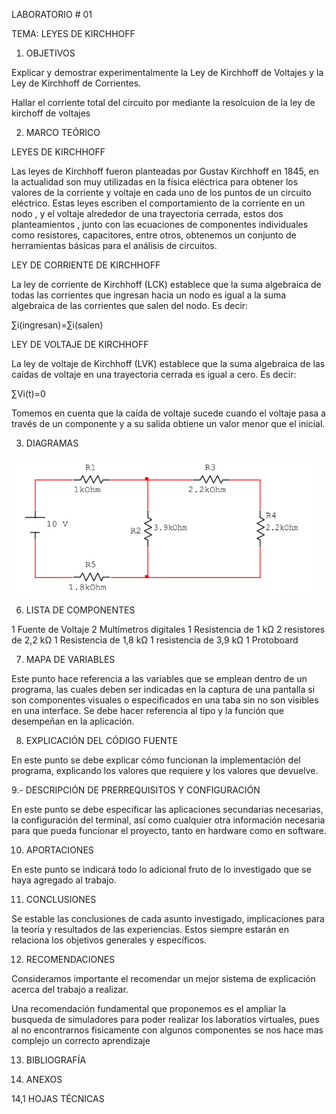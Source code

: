LABORATORIO # 01

TEMA: LEYES DE KIRCHHOFF
1. OBJETIVOS

Explicar y demostrar experimentalmente la Ley de Kirchhoff de Voltajes y la Ley de Kirchhoff de Corrientes. 

Hallar el corriente total del circuito por mediante la resolcuion de la ley de kirchoff de voltajes

2. MARCO TEÓRICO 

LEYES DE KIRCHHOFF

Las leyes de Kirchhoff fueron planteadas por Gustav Kirchhoff en 1845, en la actualidad son muy utilizadas en la física eléctrica para obtener los valores de la corriente y voltaje en cada uno de los puntos de un circuito eléctrico.
Estas leyes escriben el comportamiento de la corriente en un nodo , y el voltaje alrededor de una trayectoria cerrada, estos dos planteamientos , junto con las ecuaciones de componentes individuales como resistores, capacitores, entre otros, obtenemos un conjunto de herramientas básicas para el análisis de circuitos.

LEY DE CORRIENTE DE KIRCHHOFF 

La ley de corriente de Kirchhoff (LCK) establece que la suma algebraica de todas las corrientes que ingresan hacia un nodo es igual a la suma algebraica de las corrientes que salen del nodo. Es decir: 

∑i(ingresan)=∑i(salen)

LEY DE VOLTAJE DE KIRCHHOFF

La ley de voltaje de Kirchhoff (LVK) establece que la suma algebraica de las caídas de voltaje en una trayectoria cerrada es igual a cero. Es decir: 

∑Vi(t)=0

Tomemos en cuenta que la caída de voltaje sucede cuando el voltaje pasa a través de un componente y a su salida obtiene un valor menor que el inicial.


3. DIAGRAMAS

![](https://github.com/BriandaLema/Laboratorio1/blob/master/img/Diagrama%201.png)



6. LISTA DE COMPONENTES

1 Fuente de Voltaje 
2 Multímetros digitales 
1 Resistencia de 1 kΩ
2 resistores de 2,2 kΩ
1 Resistencia de 1,8 kΩ
1 resistencia de 3,9 kΩ
1 Protoboard



7. MAPA DE VARIABLES

Este punto hace referencia a las variables que se emplean dentro de un programa, las cuales deben ser indicadas en la captura de una pantalla si son componentes visuales o especificados en una taba sin no son visibles en una interface. Se debe hacer referencia al tipo y la función que desempeñan en la aplicación.


8. EXPLICACIÓN DEL CÓDIGO FUENTE

En este punto se debe explicar cómo funcionan la implementación del programa, explicando los valores que requiere y los valores que devuelve.


9.- DESCRIPCIÓN DE PRERREQUISITOS Y CONFIGURACIÓN

En este punto se debe especificar las aplicaciones secundarias necesarias, la configuración del terminal, así como cualquier otra información necesaria para que pueda funcionar el proyecto, tanto en hardware como en software.


10. APORTACIONES

En este punto se indicará todo lo adicional fruto de lo investigado que se haya agregado al trabajo.


11. CONCLUSIONES

Se estable las conclusiones de cada asunto investigado, implicaciones para la teoría y resultados de las experiencias. Estos siempre estarán en relaciona los objetivos generales y específicos.


12. RECOMENDACIONES

Consideramos importante el recomendar un mejor sistema de explicación acerca del trabajo a realizar.

Una recomendación fundamental que proponemos es el ampliar la busqueda de simuladores para poder realizar los laboratios virtuales, pues al no encontrarnos fisicamente con algunos componentes se nos hace mas complejo un correcto aprendizaje 


13. BIBLIOGRAFÍA

14. ANEXOS


14,1 HOJAS TÉCNICAS
